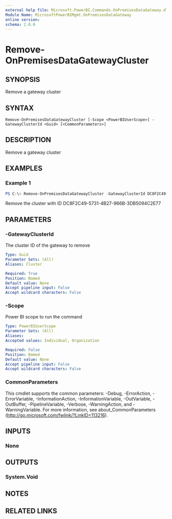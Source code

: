 ```yaml
---
external help file: Microsoft.PowerBI.Commands.OnPremisesDataGateway.dll-Help.xml
Module Name: MicrosoftPowerBIMgmt.OnPremisesDataGateway
online version:
schema: 2.0.0
---
```


# Remove-OnPremisesDataGatewayCluster

## SYNOPSIS
Remove a gateway cluster

## SYNTAX

```
Remove-OnPremisesDataGatewayCluster [-Scope <PowerBIUserScope>] -GatewayClusterId <Guid> [<CommonParameters>]
```

## DESCRIPTION
Remove a gateway cluster

## EXAMPLES

### Example 1
```powershell
PS C:\> Remove-OnPremisesDataGatewayCluster -GatewayClusterId DC8F2C49-5731-4B27-966B-3DB5094C2E77
```

Remove the cluster with ID DC8F2C49-5731-4B27-966B-3DB5094C2E77

## PARAMETERS

### -GatewayClusterId
The cluster ID of the gateway to remove

```yaml
Type: Guid
Parameter Sets: (All)
Aliases: Cluster

Required: True
Position: Named
Default value: None
Accept pipeline input: False
Accept wildcard characters: False
```

### -Scope
Power BI scope to run the command

```yaml
Type: PowerBIUserScope
Parameter Sets: (All)
Aliases:
Accepted values: Individual, Organization

Required: False
Position: Named
Default value: None
Accept pipeline input: False
Accept wildcard characters: False
```

### CommonParameters
This cmdlet supports the common parameters: -Debug, -ErrorAction, -ErrorVariable, -InformationAction, -InformationVariable, -OutVariable, -OutBuffer, -PipelineVariable, -Verbose, -WarningAction, and -WarningVariable. For more information, see about_CommonParameters (http://go.microsoft.com/fwlink/?LinkID=113216).

## INPUTS

### None

## OUTPUTS

### System.Void

## NOTES

## RELATED LINKS
